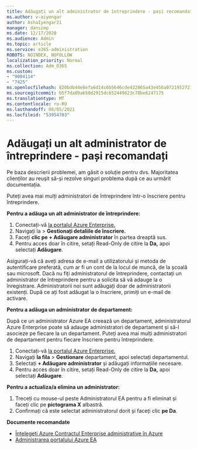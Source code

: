 ```yaml
---
title: Adăugați un alt administrator de întreprindere - pași recomandați
ms.author: v-aiyengar
author: AshaIyengar21
manager: dansimp
ms.date: 12/17/2020
ms.audience: Admin
ms.topic: article
ms.service: o365-administration
ROBOTS: NOINDEX, NOFOLLOW
localization_priority: Normal
ms.collection: Adm_O365
ms.custom:
- "9004114"
- "7425"
ms.openlocfilehash: 820bdb44e8efa6d14c6b5646cde432865a43e456a07219527218eecd1beb0819
ms.sourcegitcommit: b5f7da89a650d2915dc652449623c78be6247175
ms.translationtype: MT
ms.contentlocale: ro-RO
ms.lasthandoff: 08/05/2021
ms.locfileid: "53954703"
---
```

# <a name="add-another-enterprise-administrator---recommended-steps"></a>Adăugați un alt administrator de întreprindere - pași recomandați

Pe baza descrierii problemei, am găsit o soluție pentru dvs. Majoritatea clienților au reușit să-și rezolve singuri problema după ce au urmărit documentația.

Puteți avea mai mulți administratori de întreprindere într-o înscriere pentru întreprindere.

**Pentru a adăuga un alt administrator de întreprindere:**

1. Conectați-vă [la portalul Azure Enterprise.](https://ea.azure.com/)
1. Navigați la  >  **Gestionați detaliile de înscriere.**
1. Faceți **clic pe + Adăugare administrator** în partea dreaptă sus.
1. Pentru acces doar în citire, setați Read-Only de citire la **Da,** apoi selectați **Adăugare**.

Asigurați-vă că aveți adresa de e-mail a utilizatorului și metoda de autentificare preferată, cum ar fi un cont de la locul de muncă, de la școală sau microsoft. Dacă nu fiți administratorul de întreprindere, contactați un administrator de întreprindere pentru a solicita să vă adauge la o înregistrare. Administratorii noi sunt adăugați doar de administratorii existenți. După ce ați fost adăugat la o înscriere, primiți un e-mail de activare.

**Pentru a adăuga un administrator de departament:**

După ce un administrator Azure EA creează un departament, administratorul Azure Enterprise poate să adauge administratori de departament și să-l asocieze pe fiecare la un departament. Puteți avea mai mulți administratori de departament pentru fiecare înscriere pentru întreprindere.

1. Conectați-vă [la portalul Azure Enterprise.](https://ea.azure.com/)
1. Navigați **la fila**  >  **Gestionare** departament, apoi selectați departamentul.
1. Selectați **+ Adăugare administrator** și adăugați informațiile necesare.
1. Pentru acces doar în citire, setați Read-Only de citire la **Da,** apoi selectați **Adăugare**.

**Pentru a actualiza/a elimina un administrator:**

1. Treceți cu mouse-ul peste Administratorul EA pentru a fi eliminat și faceți clic pe **pictograma X** albastră.
1. Confirmați că este selectat administratorul dorit și faceți clic **pe Da**.

**Documente recomandate**

- [Înțelegeți Azure Contractul Enterprise administrative în Azure](https://docs.microsoft.com/azure/billing/billing-understand-ea-roles)
- [Administrarea portalului Azure EA](https://docs.microsoft.com/azure/billing/billing-ea-portal-administration)

